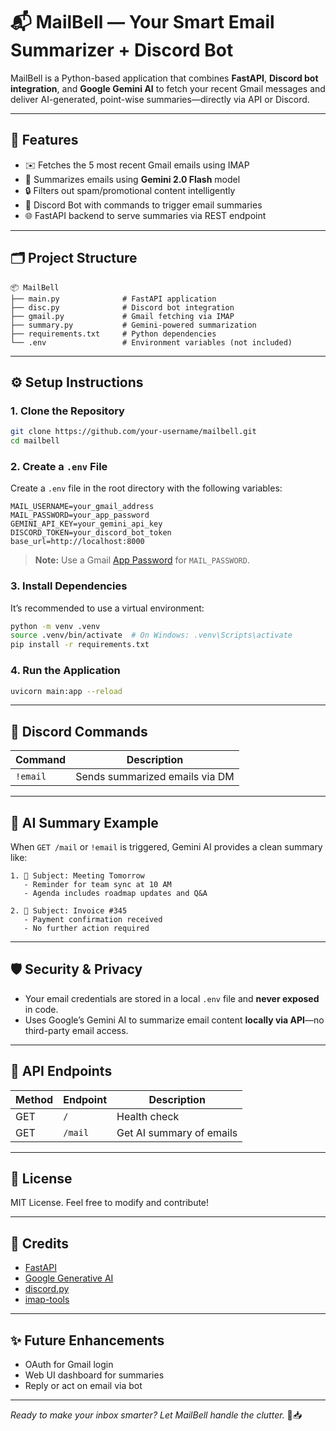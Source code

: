 
# 📬 MailBell — Your Smart Email Summarizer + Discord Bot

MailBell is a Python-based application that combines **FastAPI**, **Discord bot integration**, and **Google Gemini AI** to fetch your recent Gmail messages and deliver AI-generated, point-wise summaries—directly via API or Discord.

---

## 🚀 Features

- ✉️ Fetches the 5 most recent Gmail emails using IMAP
- 🧠 Summarizes emails using **Gemini 2.0 Flash** model
- 🔒 Filters out spam/promotional content intelligently
- 🤖 Discord Bot with commands to trigger email summaries
- 🌐 FastAPI backend to serve summaries via REST endpoint

---

## 🗂️ Project Structure

```
📦 MailBell
├── main.py              # FastAPI application
├── disc.py              # Discord bot integration
├── gmail.py             # Gmail fetching via IMAP
├── summary.py           # Gemini-powered summarization
├── requirements.txt     # Python dependencies
└── .env                 # Environment variables (not included)
```

---

## ⚙️ Setup Instructions

### 1. Clone the Repository
```bash
git clone https://github.com/your-username/mailbell.git
cd mailbell
```

### 2. Create a `.env` File
Create a `.env` file in the root directory with the following variables:

```env
MAIL_USERNAME=your_gmail_address
MAIL_PASSWORD=your_app_password
GEMINI_API_KEY=your_gemini_api_key
DISCORD_TOKEN=your_discord_bot_token
base_url=http://localhost:8000
```

> **Note:** Use a Gmail [App Password](https://support.google.com/mail/answer/185833) for `MAIL_PASSWORD`.

### 3. Install Dependencies
It’s recommended to use a virtual environment:
```bash
python -m venv .venv
source .venv/bin/activate  # On Windows: .venv\Scripts\activate
pip install -r requirements.txt
```

### 4. Run the Application
```bash
uvicorn main:app --reload
```

---

## 🤖 Discord Commands

| Command        | Description                          |
|----------------|--------------------------------------|
| `!email`       | Sends summarized emails via DM       |

---

## 🧠 AI Summary Example

When `GET /mail` or `!email` is triggered, Gemini AI provides a clean summary like:

```
1. 📌 Subject: Meeting Tomorrow
   - Reminder for team sync at 10 AM
   - Agenda includes roadmap updates and Q&A

2. 📌 Subject: Invoice #345
   - Payment confirmation received
   - No further action required
```

---

## 🛡️ Security & Privacy

- Your email credentials are stored in a local `.env` file and **never exposed** in code.
- Uses Google’s Gemini AI to summarize email content **locally via API**—no third-party email access.

---

## 🧪 API Endpoints

| Method | Endpoint   | Description              |
|--------|------------|--------------------------|
| GET    | `/`        | Health check             |
| GET    | `/mail`    | Get AI summary of emails |

---

## 📄 License

MIT License. Feel free to modify and contribute!

---

## 🙌 Credits

- [FastAPI](https://fastapi.tiangolo.com/)
- [Google Generative AI](https://ai.google.dev/)
- [discord.py](https://discordpy.readthedocs.io/)
- [imap-tools](https://github.com/ikvk/imap_tools)

---

## ✨ Future Enhancements

- OAuth for Gmail login
- Web UI dashboard for summaries
- Reply or act on email via bot

---

_Ready to make your inbox smarter? Let MailBell handle the clutter._ 🧠📥

